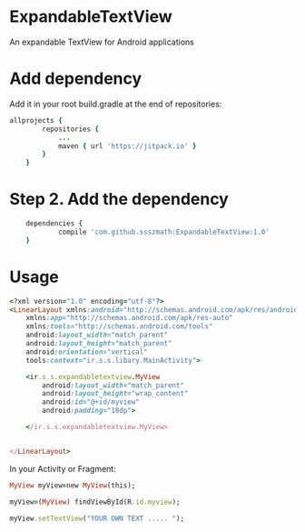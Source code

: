 # ExpandableTextView
An expandable TextView for Android applications

# Add dependency

Add it in your root build.gradle at the end of repositories:

```ruby
allprojects {
		repositories {
			...
			maven { url 'https://jitpack.io' }
		}
	}
```

# Step 2. Add the dependency

```ruby
	dependencies {
	        compile 'com.github.ssszmath:ExpandableTextView:1.0'
	}
```

# Usage

```ruby
<?xml version="1.0" encoding="utf-8"?>
<LinearLayout xmlns:android="http://schemas.android.com/apk/res/android"
    xmlns:app="http://schemas.android.com/apk/res-auto"
    xmlns:tools="http://schemas.android.com/tools"
    android:layout_width="match_parent"
    android:layout_height="match_parent"
    android:orientation="vertical"
    tools:context="ir.s.s.libary.MainActivity">

    <ir.s.s.expandabletextview.MyView
        android:layout_width="match_parent"
        android:layout_height="wrap_content"
        android:id="@+id/myview"
        android:padding="18dp">

    </ir.s.s.expandabletextview.MyView>


</LinearLayout>
```

In your Activity or Fragment:

```ruby
MyView myView=new MyView(this);

myView=(MyView) findViewById(R.id.myview);

myView.setTextView("YOUR OWN TEXT ..... ");

```
